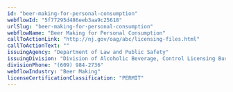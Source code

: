 ```yaml
---
id: "beer-making-for-personal-consumption"
webflowId: "5f77295d486eeb3aa9c25618"
urlSlug: "beer-making-for-personal-consumption"
webflowName: "Beer Making for Personal Consumption"
callToActionLink: "http://nj.gov/oag/abc/licensing-files.html"
callToActionText: ""
issuingAgency: "Department of Law and Public Safety"
issuingDivision: "Division of Alcoholic Beverage, Control Licensing Bureau"
divisionPhone: "(609) 984-2736"
webflowIndustry: "Beer Making"
licenseCertificationClassification: "PERMIT"
---
```

